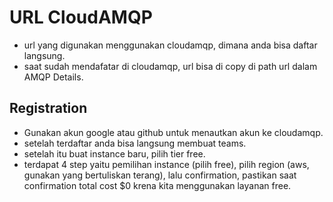 # URL CloudAMQP

- url yang digunakan menggunakan cloudamqp, dimana anda bisa daftar langsung.
- saat sudah mendafatar di cloudamqp, url bisa di copy di path url dalam AMQP Details.

## Registration

- Gunakan akun google atau github untuk menautkan akun ke cloudamqp.
- setelah terdaftar anda bisa langsung membuat teams.
- setelah itu buat instance baru, pilih tier free.
- terdapat 4 step yaitu pemilihan instance (pilih free), pilih region (aws, gunakan yang bertuliskan terang), lalu confirmation, pastikan saat confirmation total cost $0 krena kita menggunakan layanan free.
